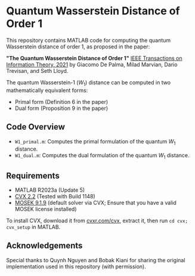 # Quantum Wasserstein Distance of Order 1

This repository contains MATLAB code for computing the quantum Wasserstein distance of order 1, as proposed in the paper:

**"The Quantum Wasserstein Distance of Order 1"**  [IEEE Transactions on Information Theory, 2021](https://ieeexplore.ieee.org/document/9420734) by Giacomo De Palma, Milad Marvian, Dario Trevisan, and Seth Lloyd.

The quantum Wasserstein-1 $(W_1)$ distance can be computed in two mathematically equivalent forms:
- Primal form (Definition 6 in the paper)
- Dual form (Proposition 9 in the paper)

## Code Overview

- `W1_primal.m`: Computes the primal formulation of the quantum $W_1$ distance.
- `W1_dual.m`: Computes the dual formulation of the quantum $W_1$ distance. 

## Requirements

- MATLAB R2023a (Update 5)
- [CVX 2.2](http://cvxr.com/cvx/) (Tested with Build 1148)
- [MOSEK 9.1.9](https://www.mosek.com/) (default solver via CVX; Ensure that you have a valid MOSEK license installed)

To install CVX, download it from [cvxr.com/cvx](http://cvxr.com/cvx/), extract it, then run `cd cvx; cvx_setup` in MATLAB.

## Acknowledgements

Special thanks to Quynh Nguyen and Bobak Kiani for sharing the original implementation used in this repository (with permission).
